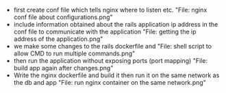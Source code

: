 * first create conf file which tells nginx where to listen etc. "File: nginx conf file about configurations.png"
* include information obtained about the rails application ip address in the conf file to communicate with the application "File: getting the ip address of the application.png"
* we make some changes to the rails dockerfile <changes to rail dockerfile> and "File: shell script to allow CMD to run multiple commands.png"
* then run the application without exposing ports (port mapping) "File: build app again after changes.png"
* Write the nginx dockerfile <nginx dockerfile> and build it <build nginx dockerfile> then run it on the same network as the db and app "File: run nginx container on the same network.png"
